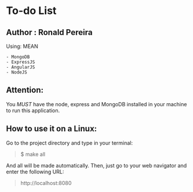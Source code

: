 # To-do List
## Author : Ronald Pereira

Using: MEAN
```
- MongoDB
- ExpressJS
- AngularJS
- NodeJS
```

## Attention:
You *MUST* have the node, express and MongoDB installed in your machine to run this application.

## How to use it on a Linux:
Go to the project directory and type in your terminal:

> $ make all

And all will be made automatically. Then, just go to your web navigator and enter the following URL:

> http://localhost:8080
